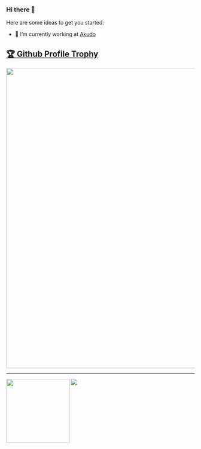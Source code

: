 
### Hi there 👋

<!-- 
[![Bharat Arya's DEV Profile](https://d2fltix0v2e0sb.cloudfront.net/dev-badge.svg)](https://dev.to/aryabharat)
**aryabharat/aryabharat** is a ✨ _special_ ✨ repository because its `README.md` (this file) appears on your GitHub profile. -->

Here are some ideas to get you started:

- 🔭 I’m currently working at [Akudo](https://www.akudo.in/)
<!-- - 🌱 I’m currently learning ...
- 👯 I’m looking to collaborate on ...
- 🤔 I’m looking for help with ...
- 💬 Ask me about ...
- 📫 How to reach me: ...
- 😄 Pronouns: ...
- ⚡ Fun fact: ...
 -->
<a href="https://github.com/aryabharat/github-profile-trophy"><h2>🏆 Github Profile Trophy</h2></a>
<a href="https://github.com/aryabharat/github-profile-trophy">
  <img width=800 src="https://github-profile-trophy.vercel.app/?username=aryabharat&column=7"/>
</a>

---

<div>
  <img height="170" align="left" src="https://github-readme-stats.vercel.app/api?username=aryabharat&count_private=true&include_all_commits=true" />
  <img src="https://github-readme-stats.vercel.app/api/top-langs/?username=aryabharat&layout=compact" />
</div>

<!--

<details>
<summary><b>more detail</b></summary>
  

<h1>Presentation</h1>

<h2>【Unite 2017 Tokyo】バグを殲滅！Unityにおける実践テスト手法</h2>
<a href="https://www.slideshare.net/UnityTechnologiesJapan/unite-2017-tokyounity">
  <img width="450" src="https://user-images.githubusercontent.com/6661165/88907506-ac3e2200-d293-11ea-92f5-31cf2647fbb1.png">
</a>

<h2>FIWARE Global Summit - Integrating Function as a Service (FaaS) Capabilities in FIWARE</h2>
<a href="https://www.slideshare.net/FI-WARE/fiware-global-summit-integrating-function-as-a-service-faas-capabilities-in-fiware">
  <img width="450" src="https://user-images.githubusercontent.com/6661165/88908054-5fa71680-d294-11ea-9e50-0dd57019a7a6.png">
</a>

<h1>Patent</h1>

## 発行国/特許番号  jp/特許第6533963
* ユーザ端末、認証端末、認証方法及び決済プログラム  
(User terminals, authentication terminals, authentication methods and payment programs)

## 発行国/特許番号  jp/特許第6447949  
* 決済システム、決済サーバ、決済方法及び決済プログラム  
(Payment systems, payment servers, payment methods and payment programs)

<h1>Books</h1>

* [Ansible徹底活用ガイド ThinkIT 2016_10/6 (The Complete Guide to Ansible ThinkIT)](https://www.amazon.co.jp/Ansible-%E5%BE%B9%E5%BA%95%E6%B4%BB%E7%94%A8%E3%82%AC%E3%82%A4%E3%83%89-Think-Books-%E5%B9%B3/dp/4844381660/ref=tmm_pap_swatch_0?_encoding=UTF8&qid=&sr=)

<h1>Popular Repository</h1>
                 
[![lazyhub](https://github-readme-stats.vercel.app/api/pin/?username=aryabharat&repo=covid19-japan-web-api&theme=monokai)](https://github.com/aryabharat/covid19-japan-web-api)

[![lazyhub](https://github-readme-stats.vercel.app/api/pin/?username=aryabharat&repo=lazyhub&theme=monokai)](https://github.com/aryabharat/lazyhub)

[![deno-websocket](https://github-readme-stats.vercel.app/api/pin/?username=aryabharat&repo=deno-websocket&theme=monokai)](https://github.com/aryabharat/deno-websokcet)

</details>

-->

